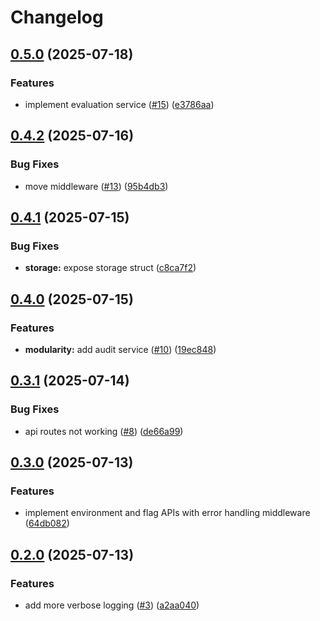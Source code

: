 # Changelog

## [0.5.0](https://github.com/cheetahbyte/flagly/compare/v0.4.2...v0.5.0) (2025-07-18)


### Features

* implement evaluation service ([#15](https://github.com/cheetahbyte/flagly/issues/15)) ([e3786aa](https://github.com/cheetahbyte/flagly/commit/e3786aac23205ed7f8909650992ac731c07c50ec))

## [0.4.2](https://github.com/cheetahbyte/flagly/compare/v0.4.1...v0.4.2) (2025-07-16)


### Bug Fixes

* move middleware ([#13](https://github.com/cheetahbyte/flagly/issues/13)) ([95b4db3](https://github.com/cheetahbyte/flagly/commit/95b4db3d77380f1b808bc0ef6460df6dbe4810a2))

## [0.4.1](https://github.com/cheetahbyte/flagly/compare/v0.4.0...v0.4.1) (2025-07-15)


### Bug Fixes

* **storage:** expose storage struct ([c8ca7f2](https://github.com/cheetahbyte/flagly/commit/c8ca7f20c305502cde489f5feb7820d437a55b05))

## [0.4.0](https://github.com/cheetahbyte/flagly/compare/v0.3.1...v0.4.0) (2025-07-15)


### Features

* **modularity:** add audit service ([#10](https://github.com/cheetahbyte/flagly/issues/10)) ([19ec848](https://github.com/cheetahbyte/flagly/commit/19ec84849a952263d78a16c0665ab1e6e3c65d26))

## [0.3.1](https://github.com/cheetahbyte/flagly/compare/v0.3.0...v0.3.1) (2025-07-14)


### Bug Fixes

* api routes not working ([#8](https://github.com/cheetahbyte/flagly/issues/8)) ([de66a99](https://github.com/cheetahbyte/flagly/commit/de66a995c29562547f14706d0c80d84dae1197cf))

## [0.3.0](https://github.com/cheetahbyte/flagly/compare/v0.2.0...v0.3.0) (2025-07-13)


### Features

* implement environment and flag APIs with error handling middleware ([64db082](https://github.com/cheetahbyte/flagly/commit/64db0821f5628c5121d68107d8c1117c1564e811))

## [0.2.0](https://github.com/cheetahbyte/flagly/compare/v0.1.0...v0.2.0) (2025-07-13)


### Features

* add more verbose logging ([#3](https://github.com/cheetahbyte/flagly/issues/3)) ([a2aa040](https://github.com/cheetahbyte/flagly/commit/a2aa04011f4a1508977db142797b03e25a8d0ecd))
